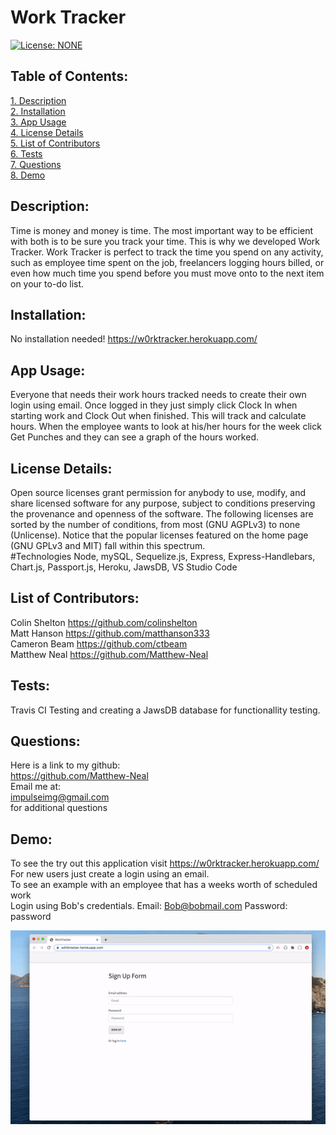 # Work Tracker  
[![License: NONE](https://img.shields.io/badge/License-none-red.svg)](https://choosealicense.com/licenses/)  
 ## Table of Contents:  
[1. Description](#Description)  
[2. Installation](#Installation)  
[3. App Usage](#App-Usage)  
[4. License Details](#License-Details)  
[5. List of Contributors](#List-of-Contributors)  
[6. Tests](#Tests)  
[7. Questions](#Questions) <BR> 
[8. Demo](#Demo)
## Description:
Time is money and money is time. The most important way to be efficient with both is to be sure you track your time. This is why we developed Work Tracker. Work Tracker is perfect to track the time you spend on any activity, such as employee time spent on the job, freelancers logging hours billed, or even how much time you spend before you must move onto to the next item on your to-do list. 
## Installation:
No installation needed! https://w0rktracker.herokuapp.com/ 
## App Usage:
Everyone that needs their work hours tracked needs to create their own login using email. Once logged in they just simply click Clock In when starting work and Clock Out when finished. This will track and calculate hours. When the employee wants to look at his/her hours for the week click Get Punches and they can see a graph of the hours worked. 
## License Details:  
 Open source licenses grant permission for anybody to use, modify, and share licensed software for any purpose, subject to conditions preserving the provenance and openness of the software. The following licenses are sorted by the number of conditions, from most (GNU AGPLv3) to none (Unlicense). Notice that the popular licenses featured on the home page (GNU GPLv3 and MIT) fall within this spectrum.   
 #Technologies
 Node, mySQL, Sequelize.js, Express, Express-Handlebars, Chart.js, Passport.js, Heroku, JawsDB, VS Studio Code
## List of Contributors:
Colin Shelton https://github.com/colinshelton <BR>
Matt Hanson https://github.com/matthanson333 <BR>
Cameron Beam https://github.com/ctbeam <BR>
Matthew Neal https://github.com/Matthew-Neal <BR>
## Tests:
Travis CI Testing and creating a JawsDB database for functionallity testing. 
## Questions:
 Here is a link to my github:  
https://github.com/Matthew-Neal  
 Email me at:  
impulseimg@gmail.com  
for additional questions
## Demo:
To see the try out this application visit https://w0rktracker.herokuapp.com/  <BR>
For new users just create a login using an email. <BR>
To see an example with an employee that has a weeks worth of scheduled work <BR>
Login using Bob's credentials. Email: Bob@bobmail.com  Password: password <BR>

![Work-Tracker](./Assets/workTracker.gif)
